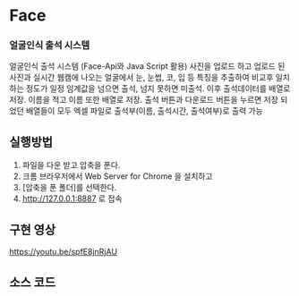# Face

### 얼굴인식 출석 시스템


얼굴인식 출석 시스템 (Face-Api와 Java Script 활용) 사진을 업로드 하고 업로드 된 사진과 실시간 웹캠에 나오는 얼굴에서 눈, 눈썹, 코, 입 등 특징을 추출하여 비교후 일치 하는 정도가 일정 임계값을 넘으면 출석, 넘지 못하면 미출석. 이후 출석데이터를 배열로 저장. 이름을 적고 이름 또한 배열로 저장. 출석 버튼과 다운로드 버튼을 누르면 저장 되었던 배열들이 모두 엑셀 파일로 출석부(이름, 출석시간, 출석여부)로 출력 가능


## 실행방법
1. 파일을 다운 받고 압축을 푼다.
2. 크롬 브라우저에서 Web Server for Chrome 을 설치하고
3. [압축을 푼 폴더]를 선택한다.
4. http://127.0.0.1:8887 로 접속


## 구현 영상
https://youtu.be/spfE8jnRjAU


## 소스 코드
